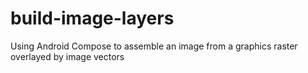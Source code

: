 # build-image-layers
Using Android Compose to assemble an image from a graphics raster overlayed by image vectors
